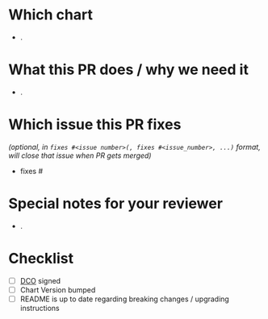 <!--
Thank you for contributing!
Before you submit this PR we'd like to make sure you are aware of our technical requirements and best practices:

* https://github.com/{{ .GitHubOrg }}/helm-charts/blob/main/CONTRIBUTING.md#technical-requirements
* https://helm.sh/docs/chart_best_practices/

For a quick overview across what we will look at reviewing your PR, please read our review guidelines:

* https://github.com/helm/charts/blob/master/REVIEW_GUIDELINES.md

Following our best practices right from the start will accelerate the review process and help get your PR merged quicker.

When updates to your PR are requested, please add new commits and do not squash the history.
This will make it easier to identify new changes.
The PR will be squashed anyways when it is merged.
Thanks.

For fast feedback, please @-mention maintainers that are listed in the Chart.yaml file.

Please make sure you test your changes before you push them.
Once pushed, GitHub Actions will run across your changes and do some initial checks and linting.
These checks run very quickly.
Please check the results.
We would like these checks to pass before we even continue reviewing your changes.
-->
# Which chart

- .

# What this PR does / why we need it

- .

# Which issue this PR fixes

*(optional, in `fixes #<issue number>(, fixes #<issue_number>, ...)` format, will close that issue when PR gets merged)*

- fixes #

# Special notes for your reviewer

- .

# Checklist
<!-- [Place an '[x]' (no spaces) in all applicable fields. Please remove unrelated fields.] -->
- [ ] [DCO](https://github.com/kokuwaio/helm-charts/blob/main/CONTRIBUTING.md#sign-off-your-work) signed
- [ ] Chart Version bumped
- [ ] README is up to date regarding breaking changes / upgrading instructions
